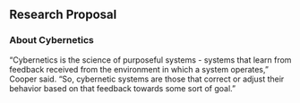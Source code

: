 ## Research Proposal

### About Cybernetics
“Cybernetics is the science of purposeful systems - systems that learn from feedback received from the environment in which a system operates,” Cooper said. “So, cybernetic systems are those that correct or adjust their behavior based on that feedback towards some sort of goal.”
